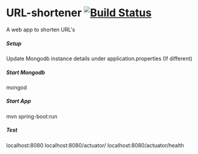# URL-shortener [![Build Status](https://travis-ci.org/ashwinikb/url-shortener.svg?branch=master)](https://travis-ci.org/ashwinikb/url-shortener/)


A web app to shorten URL's


##### Setup
Update Mongodb instance details under application.properties (If different)   

##### Start Mongodb
mongod

##### Start App 
mvn spring-boot:run

##### Test 
localhost:8080
localhost:8080/actuator/
localhost:8080/actuator/health